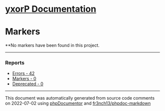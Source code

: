 # [yxorP Documentation](../home.md)

# Markers
**No markers have been found in this project.

---


### Reports
* [Errors - 42](../reports/errors.md)
* [Markers - 0](../reports/markers.md)
* [Deprecated - 0](../reports/deprecated.md)

---

This document was automatically generated from source code comments on 2022-07-02 using [phpDocumentor](http://www.phpdoc.org/) and [fr3nch13/phpdoc-markdown](https://github.com/fr3nch13/phpdoc-markdown)
